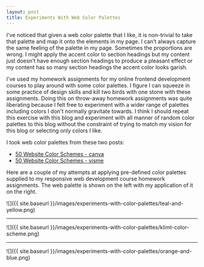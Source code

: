```yaml
---
layout: post
title: Experiments With Web Color Palettes
---
```

I've noticed that given a web color palette that I like, it is non-trivial to take that palette and map it onto the elements in my page. I can’t always capture the same feeling of the palette in my page. Sometimes the proportions are wrong. I might apply the accent color to section headings but my content just doesn’t have enough section headings to produce a pleasant effect or my content has so many section headings the accent color looks garish.

I've used my homework assignments for my online frontend development courses to play around with some color palettes. I figure I can squeeze in some practice of design skills and kill two birds with one stone with these assignments. Doing this on throw-away homework assignments was quite liberating because I felt free to experiment with a wider range of palettes including colors I don't normally gravitate towards. I think I should repeat this exercise with this blog and experiment with all manner of random color palettes to this blog without the constraint of trying to match my vision for this blog or selecting only colors I like.

I took web color palettes from these two posts:
* [50 Website Color Schemes - canva](https://www.canva.com/learn/website-color-schemes/)
* [50 Website Color Schemes - visme](https://visme.co/blog/website-color-schemes/)

Here are a couple of my attempts at applying pre-defined color palettes supplied to my responsive web development course homework assignments. The web palette is shown on the left with my application of it on the right.

![]({{ site.baseurl }}/images/experiments-with-color-palettes/teal-and-yellow.png)

* * *

![]({{ site.baseurl }}/images/experiments-with-color-palettes/klimt-color-scheme.png)

* * *

![]({{ site.baseurl }}/images/experiments-with-color-palettes/orange-and-blue.png)
